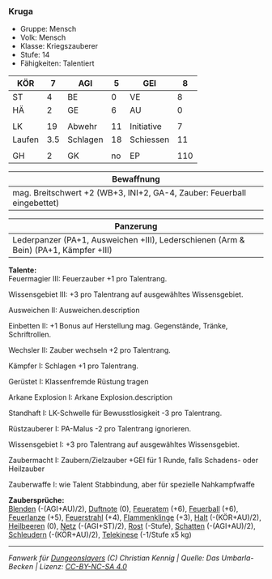 ### Kruga  
- Gruppe: Mensch  
- Volk: Mensch  
- Klasse: Kriegszauberer  
- Stufe: 14  
- Fähigkeiten: Talentiert  


| KÖR | 7 | AGI | 5 | GEI | 8 |
| --- | --- | --- | --- | --- | --- |
| ST | 4 | BE | 0 | VE | 8 |
| HÄ | 2 | GE | 6 | AU | 0 |
|  |  |  |  |  |  |
| LK | 19 | Abwehr | 11 | Initiative | 7 |
| Laufen | 3.5 | Schlagen | 18 | Schiessen | 11 |
|  |  |  |  |  |  |
| GH | 2 | GK | no | EP | 110 |


| Bewaffnung |
| --- |
| mag. Breitschwert +2 (WB+3, INI+2, GA-4, Zauber: Feuerball eingebettet) |


| Panzerung |
| --- |
| Lederpanzer (PA+1, Ausweichen +III), Lederschienen (Arm & Bein) (PA+1, Kämpfer +III) |


**Talente:**  
Feuermagier III: Feuerzauber +1 pro Talentrang.

Wissensgebiet III: +3 pro Talentrang auf ausgewähltes Wissensgebiet.

Ausweichen II: Ausweichen.description

Einbetten II: +1 Bonus auf Herstellung mag. Gegenstände, Tränke, Schriftrollen.

Wechsler II: Zauber wechseln +2 pro Talentrang.

Kämpfer I: Schlagen +1 pro Talentrang.

Gerüstet I: Klassenfremde Rüstung tragen

Arkane Explosion I: Arkane Explosion.description

Standhaft I: LK-Schwelle für Bewusstlosigkeit -3 pro Talentrang.

Rüstzauberer I: PA-Malus -2 pro Talentrang ignorieren.

Wissensgebiet I: +3 pro Talentrang auf ausgewähltes Wissensgebiet.

Zaubermacht I: Zaubern/Zielzauber +GEI für 1 Runde, falls Schadens- oder Heilzauber

Zauberwaffe I: wie Talent Stabbindung, aber für spezielle Nahkampfwaffe


**Zaubersprüche:**  
[Blenden](/grw/zauber/blenden.md) (-(AGI+AU)/2), [Duftnote](/grw/zauber/duftnote.md) (0), [Feueratem](/grw/zauber/feueratem.md) (+6), [Feuerball](/grw/zauber/feuerball.md) (+6), [Feuerlanze](/grw/zauber/feuerlanze.md) (+5), [Feuerstrahl](/grw/zauber/feuerstrahl.md) (+4), [Flammenklinge](/grw/zauber/flammenklinge.md) (+3), [Halt](/grw/zauber/halt.md) (-(KÖR+AU)/2), [Heilbeeren](/grw/zauber/heilbeeren.md) (0), [Netz](/grw/zauber/netz.md) (-(AGI+ST)/2), [Rost](/grw/zauber/rost.md) (-Stufe), [Schatten](/grw/zauber/schatten.md) (-(AGI+AU)/2), [Schleudern](/grw/zauber/schleudern.md) (-(KÖR+AU)/2), [Telekinese](/grw/zauber/telekinese.md) (-1/Stufe x5 kg)




___
*Fanwerk für [Dungeonslayers](https://www.dungeonslayers.net/) (C) Christian Kennig | Quelle: Das Umbarla-Becken | Lizenz: [CC-BY-NC-SA 4.0](https://creativecommons.org/licenses/by-nc-sa/4.0/deed.de)*